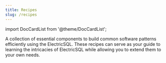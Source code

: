 ```yaml
---
title: Recipes
slug: /recipes
---
```


import DocCardList from '@theme/DocCardList';

A collection of essential components to build common software patterns efficiently using the ElectricSQL. These recipes can serve as your guide to learning the intricacies of ElectricSQL while allowing you to extend them to your own needs.

<DocCardList />
